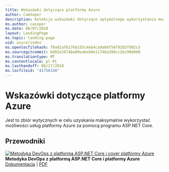```yaml
---
title: Wskazówki dotyczące platformy Azure
author: CamSoper
description: Kolekcja wskazówki dotyczące optymalnego wykorzystania możliwości usług platformy Azure za pomocą programu ASP.NET Core.
ms.author: casoper
ms.date: 08/07/2018
layout: LandingPage
ms.topic: landing-page
uid: azure/index
ms.openlocfilehash: f0a01afb176b155c4eb4ca9a66f56f92b5f802c5
ms.sourcegitcommit: 6d02e26748a09eabeb0e11740a398cc2bc90b098
ms.translationtype: MT
ms.contentlocale: pl-PL
ms.lasthandoff: 08/17/2018
ms.locfileid: "41756338"
---
```

# <a name="azure-guidance"></a>Wskazówki dotyczące platformy Azure

Jest to zbiór wytycznych w celu uzyskania maksymalnie wykorzystać możliwości usług platformy Azure za pomocą programu ASP.NET Core.

## <a name="guides"></a>Przewodniki

[![Metodyka DevOps z platformą ASP.NET Core i cover platformy Azure](./devops/media/cover-thumb.png)](xref:azure/devops/index) <br />
**Metodyka DevOps z platformą ASP.NET Core i platformy Azure** <br />
[Dokumentacja](xref:azure/devops/index) | [PDF](https://aka.ms/devopsbook)
